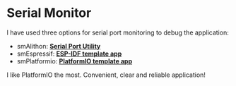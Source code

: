 Serial Monitor  
==============  
  
I have used three options for serial port monitoring to debug the application:  
  
- smAlithon: [**Serial Port Utility**](smAlithon/)  
- smEspressif: [**ESP-IDF template app**](smEspressif/)  
- smPlatformio: [**PlatformIO template app**](smPlatformio/)  
  
I like PlatformIO the most. Convenient, clear and reliable application!  
